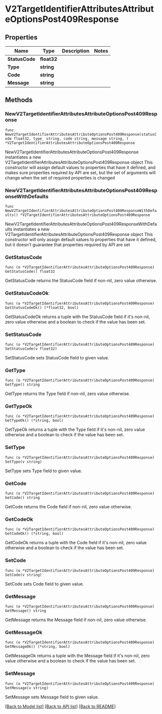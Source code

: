 # V2TargetIdentifierAttributesAttributeOptionsPost409Response

## Properties

Name | Type | Description | Notes
------------ | ------------- | ------------- | -------------
**StatusCode** | **float32** |  | 
**Type** | **string** |  | 
**Code** | **string** |  | 
**Message** | **string** |  | 

## Methods

### NewV2TargetIdentifierAttributesAttributeOptionsPost409Response

`func NewV2TargetIdentifierAttributesAttributeOptionsPost409Response(statusCode float32, type_ string, code string, message string, ) *V2TargetIdentifierAttributesAttributeOptionsPost409Response`

NewV2TargetIdentifierAttributesAttributeOptionsPost409Response instantiates a new V2TargetIdentifierAttributesAttributeOptionsPost409Response object
This constructor will assign default values to properties that have it defined,
and makes sure properties required by API are set, but the set of arguments
will change when the set of required properties is changed

### NewV2TargetIdentifierAttributesAttributeOptionsPost409ResponseWithDefaults

`func NewV2TargetIdentifierAttributesAttributeOptionsPost409ResponseWithDefaults() *V2TargetIdentifierAttributesAttributeOptionsPost409Response`

NewV2TargetIdentifierAttributesAttributeOptionsPost409ResponseWithDefaults instantiates a new V2TargetIdentifierAttributesAttributeOptionsPost409Response object
This constructor will only assign default values to properties that have it defined,
but it doesn't guarantee that properties required by API are set

### GetStatusCode

`func (o *V2TargetIdentifierAttributesAttributeOptionsPost409Response) GetStatusCode() float32`

GetStatusCode returns the StatusCode field if non-nil, zero value otherwise.

### GetStatusCodeOk

`func (o *V2TargetIdentifierAttributesAttributeOptionsPost409Response) GetStatusCodeOk() (*float32, bool)`

GetStatusCodeOk returns a tuple with the StatusCode field if it's non-nil, zero value otherwise
and a boolean to check if the value has been set.

### SetStatusCode

`func (o *V2TargetIdentifierAttributesAttributeOptionsPost409Response) SetStatusCode(v float32)`

SetStatusCode sets StatusCode field to given value.


### GetType

`func (o *V2TargetIdentifierAttributesAttributeOptionsPost409Response) GetType() string`

GetType returns the Type field if non-nil, zero value otherwise.

### GetTypeOk

`func (o *V2TargetIdentifierAttributesAttributeOptionsPost409Response) GetTypeOk() (*string, bool)`

GetTypeOk returns a tuple with the Type field if it's non-nil, zero value otherwise
and a boolean to check if the value has been set.

### SetType

`func (o *V2TargetIdentifierAttributesAttributeOptionsPost409Response) SetType(v string)`

SetType sets Type field to given value.


### GetCode

`func (o *V2TargetIdentifierAttributesAttributeOptionsPost409Response) GetCode() string`

GetCode returns the Code field if non-nil, zero value otherwise.

### GetCodeOk

`func (o *V2TargetIdentifierAttributesAttributeOptionsPost409Response) GetCodeOk() (*string, bool)`

GetCodeOk returns a tuple with the Code field if it's non-nil, zero value otherwise
and a boolean to check if the value has been set.

### SetCode

`func (o *V2TargetIdentifierAttributesAttributeOptionsPost409Response) SetCode(v string)`

SetCode sets Code field to given value.


### GetMessage

`func (o *V2TargetIdentifierAttributesAttributeOptionsPost409Response) GetMessage() string`

GetMessage returns the Message field if non-nil, zero value otherwise.

### GetMessageOk

`func (o *V2TargetIdentifierAttributesAttributeOptionsPost409Response) GetMessageOk() (*string, bool)`

GetMessageOk returns a tuple with the Message field if it's non-nil, zero value otherwise
and a boolean to check if the value has been set.

### SetMessage

`func (o *V2TargetIdentifierAttributesAttributeOptionsPost409Response) SetMessage(v string)`

SetMessage sets Message field to given value.



[[Back to Model list]](../README.md#documentation-for-models) [[Back to API list]](../README.md#documentation-for-api-endpoints) [[Back to README]](../README.md)


